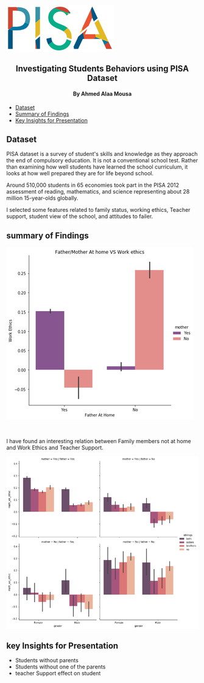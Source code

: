 <p align="center">
  <a href="https://www.oecd.org/pisa/">
    
  ![PISA](/imgs/pisa_logo.png)
  
  </a>
</p>

<h2 align="center">Investigating Students Behaviors using PISA Dataset</h2>
<h4 align="center">By Ahmed Alaa Mousa</h4>


* [Dataset](#dataset)
* [Summary of Findings](#summary)
* [Key Insights for Presentation](#key)

## Dataset

PISA dataset is a survey of student's skills and knowledge as they approach the end of 
compulsory education. It is not a conventional school test. Rather than examining how 
well students have learned the school curriculum, it looks at how well prepared they are 
for life beyond school.

Around 510,000 students in 65 economies took part in the PISA 2012 assessment of 
reading, mathematics, and science representing about 28 million 15-year-olds globally.

I selected some features related to family status, working ethics, Teacher support, 
student view of the school, and attitudes to failer.

## summary of Findings

![Image description](/imgs/Sample.png)

<br>

I have found an interesting relation between Family members not at home and Work Ethics 
and Teacher Support.

![Image description](/imgs/Sample2.png)


## key Insights for Presentation

* Students without parents
* Students without one of the parents
* teacher Support effect on student
